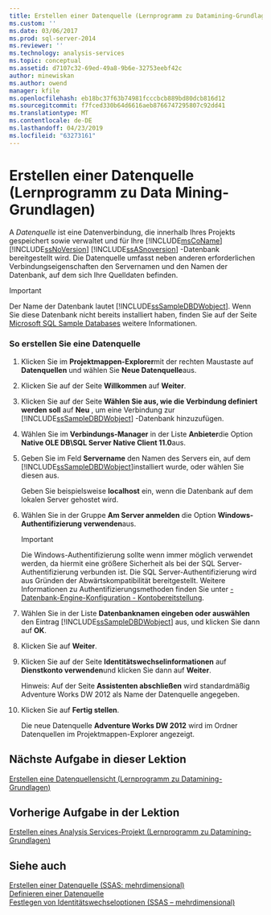 ```yaml
---
title: Erstellen einer Datenquelle (Lernprogramm zu Datamining-Grundlagen) | Microsoft-Dokumentation
ms.custom: ''
ms.date: 03/06/2017
ms.prod: sql-server-2014
ms.reviewer: ''
ms.technology: analysis-services
ms.topic: conceptual
ms.assetid: d7107c32-69ed-49a8-9b6e-32753eebf42c
author: minewiskan
ms.author: owend
manager: kfile
ms.openlocfilehash: eb18bc37f63b74981fcccbcb889bd80dcb816d12
ms.sourcegitcommit: f7fced330b64d6616aeb8766747295807c92dd41
ms.translationtype: MT
ms.contentlocale: de-DE
ms.lasthandoff: 04/23/2019
ms.locfileid: "63273161"
---
```

# <a name="creating-a-data-source-basic-data-mining-tutorial"></a>Erstellen einer Datenquelle (Lernprogramm zu Data Mining-Grundlagen)
  A *Datenquelle* ist eine Datenverbindung, die innerhalb Ihres Projekts gespeichert sowie verwaltet und für Ihre [!INCLUDE[msCoName](../includes/msconame-md.md)] [!INCLUDE[ssNoVersion](../includes/ssnoversion-md.md)] [!INCLUDE[ssASnoversion](../includes/ssasnoversion-md.md)] -Datenbank bereitgestellt wird. Die Datenquelle umfasst neben anderen erforderlichen Verbindungseigenschaften den Servernamen und den Namen der Datenbank, auf dem sich Ihre Quelldaten befinden.  
  
> [!IMPORTANT]  
>  Der Name der Datenbank lautet [!INCLUDE[ssSampleDBDWobject](../includes/sssampledbdwobject-md.md)]. Wenn Sie diese Datenbank nicht bereits installiert haben, finden Sie auf der Seite [Microsoft SQL Sample Databases](https://go.microsoft.com/fwlink/?LinkId=88417) weitere Informationen.  
  
### <a name="to-create-a-data-source"></a>So erstellen Sie eine Datenquelle  
  
1.  Klicken Sie im **Projektmappen-Explorer**mit der rechten Maustaste auf **Datenquellen** und wählen Sie **Neue Datenquelle**aus.  
  
2.  Klicken Sie auf der Seite **Willkommen** auf **Weiter**.  
  
3.  Klicken Sie auf der Seite **Wählen Sie aus, wie die Verbindung definiert werden soll** auf **Neu** , um eine Verbindung zur [!INCLUDE[ssSampleDBDWobject](../includes/sssampledbdwobject-md.md)] -Datenbank hinzuzufügen.  
  
4.  Wählen Sie im **Verbindungs-Manager** in der Liste **Anbieter**die Option **Native OLE DB\SQL Server Native Client 11.0**aus.  
  
5.  Geben Sie im Feld **Servername** den Namen des Servers ein, auf dem [!INCLUDE[ssSampleDBDWobject](../includes/sssampledbdwobject-md.md)]installiert wurde, oder wählen Sie diesen aus.  
  
     Geben Sie beispielsweise **localhost** ein,  wenn die Datenbank auf dem lokalen Server gehostet wird.  
  
6.  Wählen Sie in der Gruppe **Am Server anmelden** die Option **Windows-Authentifizierung verwenden**aus.  
  
    > [!IMPORTANT]  
    >  Die Windows-Authentifizierung sollte wenn immer möglich verwendet werden, da hiermit eine größere Sicherheit als bei der SQL Server-Authentifizierung verbunden ist. Die SQL Server-Authentifizierung wird aus Gründen der Abwärtskompatibilität bereitgestellt. Weitere Informationen zu Authentifizierungsmethoden finden Sie unter [-Datenbank-Engine-Konfiguration - Kontobereitstellung](../../2014/sql-server/install/database-engine-configuration-account-provisioning.md).  
  
7.  Wählen Sie in der Liste **Datenbanknamen eingeben oder auswählen** den Eintrag [!INCLUDE[ssSampleDBDWobject](../includes/sssampledbdwobject-md.md)] aus, und klicken Sie dann auf **OK**.  
  
8.  Klicken Sie auf **Weiter**.  
  
9. Klicken Sie auf der Seite **Identitätswechselinformationen** auf **Dienstkonto verwenden**und klicken Sie dann auf **Weiter**.  
  
     Hinweis: Auf der Seite **Assistenten abschließen** wird standardmäßig Adventure Works DW 2012 als Name der Datenquelle angegeben.  
  
10. Klicken Sie auf **Fertig stellen**.  
  
     Die neue Datenquelle **Adventure Works DW 2012** wird im Ordner Datenquellen im Projektmappen-Explorer angezeigt.  
  
## <a name="next-task-in-lesson"></a>Nächste Aufgabe in dieser Lektion  
 [Erstellen eine Datenquellensicht &#40;Lernprogramm zu Datamining-Grundlagen&#41;](../../2014/tutorials/creating-a-data-source-view-basic-data-mining-tutorial.md)  
  
## <a name="previous-task-in-lesson"></a>Vorherige Aufgabe in der Lektion  
 [Erstellen eines Analysis Services-Projekt &#40;Lernprogramm zu Datamining-Grundlagen&#41;](../../2014/tutorials/creating-an-analysis-services-project-basic-data-mining-tutorial.md)  
  
## <a name="see-also"></a>Siehe auch  
 [Erstellen einer Datenquelle (SSAS: mehrdimensional)](../analysis-services/multidimensional-models/create-a-data-source-ssas-multidimensional.md)   
 [Definieren einer Datenquelle](../analysis-services/lesson-1-2-defining-a-data-source.md)   
 [Festlegen von Identitätswechseloptionen &#40;SSAS – mehrdimensional&#41;](../analysis-services/multidimensional-models/set-impersonation-options-ssas-multidimensional.md)  
  
  
